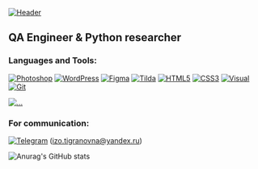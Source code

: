 [![Header](https://github.com/Polina-Kuznetsova-html-css/Polina-Kuznetsova-html-css/blob/main/assets/logo.png)](https://github.com/Polina-Kuznetsova-html-css)

## QA Engineer & Python researcher

### Languages and Tools:
[![Photoshop](https://img.shields.io/badge/-Photoshop-24292f??style=for-the-badge&logo=Photoshop&logoColor=1E213D)](https://github.com/Polina-Kuznetsova-html-css)
[![WordPress](https://img.shields.io/badge/-WordPress-24292f??style=for-the-badge&logo=WordPress&logoColor=00749C)](https://github.com/polina-kuznetsova-html-css)
[![Figma](https://img.shields.io/badge/-Figma-6r9nx2??style=for-the-badge&logo=Figma&logoColor=000000)](https://github.com/Polina-Kuznetsova-html-css)
[![Tilda](https://img.shields.io/badge/-Tilda-6r9nx2??style=for-the-badge&logo=Tilda&logoColor=ffffff)](https://github.com/Polina-Kuznetsova-html-css)
[![HTML5](https://img.shields.io/badge/-HTML5-24292f??style=for-the-badge&logo=html5&logoColor=068442)](https://github.com/Polina-Kuznetsova-html-css)
[![CSS3](https://img.shields.io/badge/-CSS3-24292f??style=for-the-badge&logo=css3&logoColor=265eaa)](https://github.com/Polina-Kuznetsova-html-css)
[![Visual](https://img.shields.io/badge/-Visual_Studio_Code-24292f??style=for-the-badge&logo=Visualstudiocode&logoColor=47c5fb)](https://github.com/Polina-Kuznetsova-html-css)
[![Git](https://img.shields.io/badge/-Git-24292f??style=for-the-badge&logo=Git&logoColor=f43010)](https://github.com/Polina-Kuznetsova-html-css)

[![...](https://img.shields.io/badge/-...-24292f??style=for-the-badge&logo=...&logoColor=ffffff)](https://github.com/Polina-Kuznetsova-html-css?tab=repositories)

### For communication:
[![Telegram](https://img.shields.io/badge/-Telegram-24292f??style=for-the-badge&logo=Telegram&logoColor=47c5fb)](https://t.me/ForsFortis)
(izo.tigranovna@yandex.ru)

![Anurag's GitHub stats](https://github-readme-stats.vercel.app/api?username=Polina-Kuznetsova-html-css&hide=issues,contribs&show_icons=true&theme=codeSTACKr)
